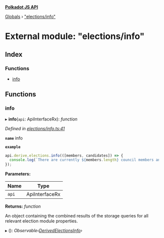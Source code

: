 **[Polkadot JS API](../README.md)**

[Globals](../globals.md) › [&quot;elections/info&quot;](_elections_info_.md)

# External module: "elections/info"

## Index

### Functions

* [info](_elections_info_.md#info)

## Functions

###  info

▸ **info**(`api`: ApiInterfaceRx): *function*

*Defined in [elections/info.ts:41](https://github.com/polkadot-js/api/blob/00d8601/packages/api-derive/src/elections/info.ts#L41)*

**`name`** info

**`example`** 
<BR>

```javascript
api.derive.elections.info(([members, candidates]) => {
  console.log(`There are currently ${members.length} council members and ${candidates.length} prospective council candidates.`);
});
```

**Parameters:**

Name | Type |
------ | ------ |
`api` | ApiInterfaceRx |

**Returns:** *function*

An object containing the combined results of the storage queries for
all relevant election module properties.

▸ (): *Observable‹[DerivedElectionsInfo](../interfaces/_types_.derivedelectionsinfo.md)›*